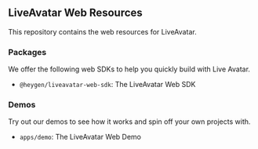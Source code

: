 ## LiveAvatar Web Resources

This repository contains the web resources for LiveAvatar.

### Packages

We offer the following web SDKs to help you quickly build with Live Avatar.

- `@heygen/liveavatar-web-sdk`: The LiveAvatar Web SDK

### Demos

Try out our demos to see how it works and spin off your own projects with.

- `apps/demo`: The LiveAvatar Web Demo

